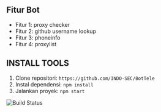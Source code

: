## Fitur Bot
- Fitur 1: proxy checker
- Fitur 2: github username lookup
- Fitur 3: phoneinfo
- Fitur 4: proxylist


## INSTALL TOOLS

1. Clone repositori: `https://github.com/INDO-SEC/BotTele`
3. Instal dependensi: `npm install`
4. Jalankan proyek: `npm start`



![Build Status](https://img.shields.io/travis/INDO-SEC/BotTele)

